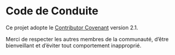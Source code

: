# Code de Conduite

Ce projet adopte le [Contributor Covenant](https://www.contributor-covenant.org/version/2/1/code_of_conduct/) version 2.1.

Merci de respecter les autres membres de la communauté, d’être bienveillant et d’éviter tout comportement inapproprié.

